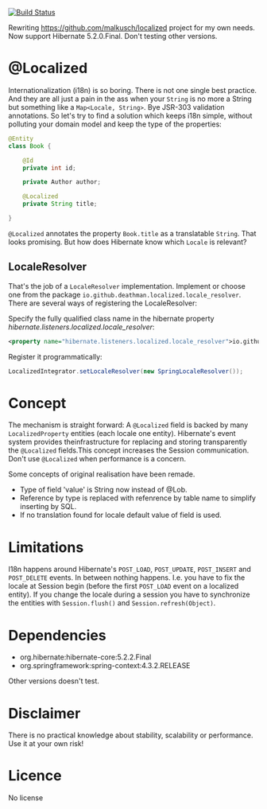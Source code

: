 [![Build Status](https://travis-ci.org/deathman92/localized.svg?branch=master)](https://travis-ci.org/deathman92/localized)
 
Rewriting https://github.com/malkusch/localized project for my own needs. Now support Hibernate 5.2.0.Final. Don't testing other versions.

# @Localized
Internationalization (i18n) is so boring. There is not one single best
practice. And they are all just a pain in the ass when your `String` is
no more a String but something like a `Map<Locale, String>`. Bye JSR-303
validation annotations. So let's try to find a solution which keeps i18n
simple, without polluting your domain model and keep the type of the 
properties:

```java
@Entity
class Book {

    @Id
    private int id;

    private Author author;

    @Localized
    private String title;

}
```

`@Localized` annotates the property `Book.title` as a translatable `String`.
That looks promising. But how does Hibernate know which `Locale` is relevant?

## LocaleResolver
That's the job of a `LocaleResolver` implementation. Implement or choose one
from the package `io.github.deathman.localized.locale_resolver`. There are several
ways of registering the LocaleResolver:

Specify the fully qualified class name in the hibernate property 
*hibernate.listeners.localized.locale_resolver*:
```xml
<property name="hibernate.listeners.localized.locale_resolver">io.github.deathman.localized.locale_resolver.SpringLocaleResolver</property>
``` 
Register it programmatically:
```java
LocalizedIntegrator.setLocaleResolver(new SpringLocaleResolver());
```

# Concept
The mechanism is straight forward: A `@Localized` field is backed by many `LocalizedProperty`
entities (each locale one entity). Hibernate's event system provides theinfrastructure for 
replacing and storing transparently the `@Localized` fields.This concept increases the Session 
communication. Don't use `@Localized` when performance is a concern.

Some concepts of original realisation have been remade. 
* Type of field 'value' is String now instead of @Lob.
* Reference by type is replaced with refenrence by table name to simplify inserting by SQL. 
* If no translation found for locale default value of field is used.

# Limitations
I18n happens around Hibernate's `POST_LOAD`, `POST_UPDATE`, `POST_INSERT` and `POST_DELETE`
events. In between nothing happens. I.e. you have to fix the locale at Session begin
(before the first `POST_LOAD` event on a localized entity). If you change the locale during
a session you have to synchronize the entities with `Session.flush()` and `Session.refresh(Object)`.

# Dependencies
* org.hibernate:hibernate-core:5.2.2.Final
* org.springframework:spring-context:4.3.2.RELEASE

Other versions doesn't test.

# Disclaimer
There is no practical knowledge about stability, scalability or performance.
Use it at your own risk! 

# Licence
No license
